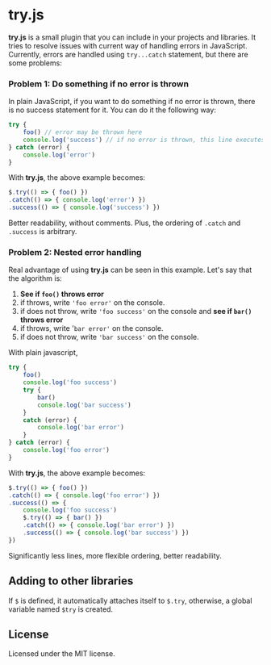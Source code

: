 # try.js

**try.js** is a small plugin that you can include in your projects and libraries. It tries to resolve issues with current way of handling errors in JavaScript. Currently, errors are handled using `try...catch` statement, but there are some problems:

### Problem 1: Do something if no error is thrown
 In plain JavaScript, if you want to do something if no error is thrown, there is no success statement for it. You can do it the following way:
```js
try {
    foo() // error may be thrown here
    console.log('success') // if no error is thrown, this line executes
} catch (error) {
    console.log('error')
}
```
With **try.js**, the above example becomes:
```js
$.try(() => { foo() })
.catch(() => { console.log('error') })
.success(() => { console.log('success') })
```
Better readability, without comments. Plus, the ordering of `.catch` and `.success` is arbitrary.
### Problem 2: Nested error handling
 Real advantage of using **try.js** can be seen in this example. Let's say that the algorithm is:

1. **See if `foo()` throws error**
2. if throws, write `'foo error'` on the console.
3. if does not throw, write `'foo success'` on the console and **see if `bar()` throws error**
4. if throws, write '`bar error'` on the console.
5. if does not throw, write `'bar success'` on the console.

With plain javascript, 

```js
try { 
    foo() 
    console.log('foo success')
    try { 
        bar() 
        console.log('bar success')
    } 
    catch (error) {
        console.log('bar error')
    }
} catch (error) {
    console.log('foo error')
}
```
With **try.js**, the above example becomes:
```js
$.try(() => { foo() })
.catch(() => { console.log('foo error') })
.success(() => {
    console.log('foo success')
    $.try(() => { bar() })
	.catch(() => { console.log('bar error') })
	.success(() => { console.log('bar success') })
})
```
Significantly less lines, more flexible ordering, better readability.

## Adding to other libraries
If `$` is defined, it automatically attaches itself to `$.try`, otherwise, a global variable named `$try` is created.


## License


Licensed under the MIT license.